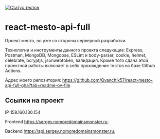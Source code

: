 [![Статус тестов](../../actions/workflows/tests.yml/badge.svg)](../../actions/workflows/tests.yml)

# react-mesto-api-full
Проект место, но уже со стороны серверной разработки. 
 
Технологии и инструменты данного проекта следующие: Express, Postman, MongoDB, Mongoose, ESLint и body-parser, cookie, helmet, celebrate, bcryptjs, jsonwebtoken, валидация. Кроме того cдача этой проектной работы включает в себя прохождение тестов на базе Github Actions.

Адрес моего репозитория: https://github.com/Qvanchik57/react-mesto-api-full-gha?tab=readme-ov-file

## Ссылки на проект

IP 158.160.130.154

Frontend https://sergey.nomoredomainsmonster.ru;

Backend https://api.sergey.nomoredomainsmonster.ru;
